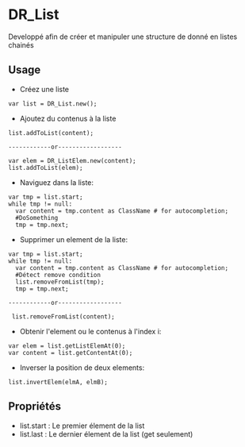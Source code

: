 # DR_List 
Developpé afin de créer et manipuler une structure de donné en listes chainés


## Usage
- Créez une liste
```
var list = DR_List.new();
```
- Ajoutez du contenus à la liste
```
list.addToList(content);

------------or------------------

var elem = DR_ListElem.new(content);
list.addToList(elem);
```
- Naviguez dans la liste:
```
var tmp = list.start;
while tmp != null:
  var content = tmp.content as ClassName # for autocompletion;
  #DoSomething
  tmp = tmp.next;
```
- Supprimer un element de la liste:
```
var tmp = list.start;
while tmp != null:
  var content = tmp.content as ClassName # for autocompletion;
  #Détect remove condition
  list.removeFromList(tmp);
  tmp = tmp.next;
  
------------or------------------
 
 list.removeFromList(content);
```
- Obtenir l'element ou le contenus à l'index i:
```
var elem = list.getListElemAt(0);
var content = list.getContentAt(0);
```
- Inverser la position de deux elements:
```
list.invertElem(elmA, elmB);
```

## Propriétés
- list.start : Le premier élement de la list
- list.last : Le dernier élement de la list (get seulement)
